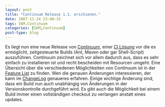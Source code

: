 ```yaml
---
layout: post
title: "Continuum Release 1.1. erschienen."
date: 2007-11-24 23:40:33
tags: SKM,Continuum
categories: [SKM,Continuum]
post-type: blog
---
```

Es liegt nun eine neue Release von <a href="http://maven.apache.org/continuum/"  title="Continuum">Continuum</a>, einer <a href="http://de.wikipedia.org/wiki/Kontinuierliche_Integration"  title="Continuous Integration">CI Lösung</a> vor die es ermöglicht, zeitgesteuerte Builds (Ant, Maven oder gar Shell-Script) auszuführen. Continuum zeichnet sich vor allem dadurch aus, dass es sehr einfach zu installieren ist und recht bescheiden mit Resourcen umgeht. Eine Übersicht über die verschiedenen Möglichkeiten von Continuum ist in der <a href="http://maven.apache.org/continuum/features.html"  title="Features">Feature List</a> zu finden. Wen die genauen Änderungen interessieren, der kann im <a href="http://maven.apache.org/continuum/change-log.html"  title="ChangeLog">ChangeLog</a> genaueres erfahren. Einige wichtige Änderung sind, dass ein Build nun auch unabhängig von Änderungen in der Versionskontrolle durchgeführt wird. Es gibt auch die Möglichkeit bei einem Build immer einen vollständigen checkout zu verlangen anstatt eines updates.
